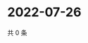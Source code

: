 # 2022-07-26

共 0 条

<!-- BEGIN WEIBO -->
<!-- 最后更新时间 Tue Jul 26 2022 12:04:39 GMT+0800 (China Standard Time) -->

<!-- END WEIBO -->
